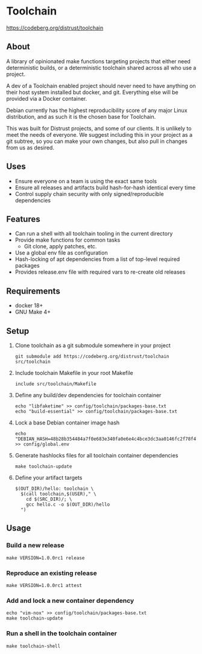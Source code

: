 # Toolchain #

<https://codeberg.org/distrust/toolchain>

## About ##

A library of opinionated make functions targeting projects that either need
deterministic builds, or a deterministic toolchain shared across all who use a
project.

A dev of a Toolchain enabled project should never need to have anything
on their host system installed but docker, and git. Everything else will be
provided via a Docker container.

Debian currently has the highest reproducibility score of any major Linux
distribution, and as such it is the chosen base for Toolchain.

This was built for Distrust projects, and some of our clients. It is unlikely
to meet the needs of everyone. We suggest including this in your project as
a git subtree, so you can make your own changes, but also pull in changes from
us as desired.

## Uses ##
 * Ensure everyone on a team is using the exact same tools
 * Ensure all releases and artifacts build hash-for-hash identical every time
 * Control supply chain security with only signed/reproducible dependencies

## Features ##
 * Can run a shell with all toolchain tooling in the current directory
 * Provide make functions for common tasks
   * Git clone, apply patches, etc.
 * Use a global env file as configuration
 * Hash-locking of apt dependencies from a list of top-level required packages
 * Provides release.env file with required vars to re-create old releases

## Requirements ##

* docker 18+
* GNU Make 4+

## Setup ##

1. Clone toolchain as a git submodule somewhere in your project

    ```
    git submodule add https://codeberg.org/distrust/toolchain src/toolchain
    ```

2. Include toolchain Makefile in your root Makefile

    ```
    include src/toolchain/Makefile
    ```

3. Define any build/dev dependencies for toolchain container

    ```
    echo "libfaketime" >> config/toolchain/packages-base.txt
    echo "build-essential" >> config/toolchain/packages-base.txt
    ```

4. Lock a base Debian container image hash

    ```
    echo "DEBIAN_HASH=48b28b354484a7f0e683e340fa0e6e4c4bce3dc3aa0146fc2f78f443fde2c55d" >> config/global.env
    ```

5. Generate hashlocks files for all toolchain container dependencies
    ```
    make toolchain-update
    ```

6. Define your artifact targets

    ```
    $(OUT_DIR)/hello: toolchain \
      $(call toolchain,$(USER)," \
        cd $(SRC_DIR)/; \
        gcc hello.c -o $(OUT_DIR)/hello
      ")
    ```

## Usage ##

### Build a new release

```
make VERSION=1.0.0rc1 release
```

### Reproduce an existing release

```
make VERSION=1.0.0rc1 attest
```

### Add and lock a new container dependency

```
echo "vim-nox" >> config/toolchain/packages-base.txt
make toolchain-update
```

### Run a shell in the toolchain container

```
make toolchain-shell
```
